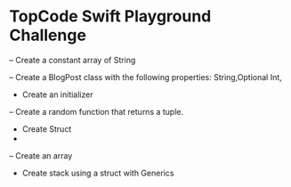 # TopCode Swift Playground Challenge

– Create a constant array of String

– Create a BlogPost class with the following properties: String,Optional Int,

- Create an initializer

– Create a random function that returns a tuple. 

- Create Struct
- 
– Create an array

- Create stack using a struct with Generics
